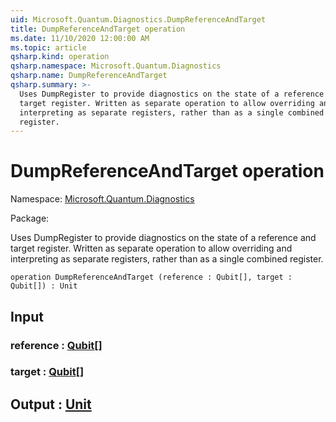 ```yaml
---
uid: Microsoft.Quantum.Diagnostics.DumpReferenceAndTarget
title: DumpReferenceAndTarget operation
ms.date: 11/10/2020 12:00:00 AM
ms.topic: article
qsharp.kind: operation
qsharp.namespace: Microsoft.Quantum.Diagnostics
qsharp.name: DumpReferenceAndTarget
qsharp.summary: >-
  Uses DumpRegister to provide diagnostics on the state of a reference and
  target register. Written as separate operation to allow overriding and
  interpreting as separate registers, rather than as a single combined
  register.
---
```


# DumpReferenceAndTarget operation

Namespace: [Microsoft.Quantum.Diagnostics](xref:Microsoft.Quantum.Diagnostics)

Package: [](https://nuget.org/packages/)


Uses DumpRegister to provide diagnostics on the state of a reference andtarget register. Written as separate operation to allow overriding andinterpreting as separate registers, rather than as a single combinedregister.

```qsharp
operation DumpReferenceAndTarget (reference : Qubit[], target : Qubit[]) : Unit
```


## Input

### reference : [Qubit](xref:microsoft.quantum.lang-ref.qubit)[]




### target : [Qubit](xref:microsoft.quantum.lang-ref.qubit)[]





## Output : [Unit](xref:microsoft.quantum.lang-ref.unit)


